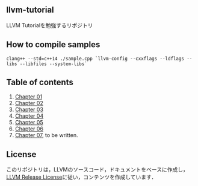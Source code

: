 ## llvm-tutorial
LLVM Tutorialを勉強するリポジトリ

## How to compile samples

```
clang++ --std=c++14 ./sample.cpp `llvm-config --cxxflags --ldflags --libs --libfiles --system-libs`
```

## Table of contents
1. [Chapter 01](https://github.com/sonsongithub/llvm-tutorial/blob/master/chap01.md)
2. [Chapter 02](https://github.com/sonsongithub/llvm-tutorial/blob/master/chap02.md)
3. [Chapter 03](https://github.com/sonsongithub/llvm-tutorial/blob/master/chap03.md)
3. [Chapter 04](https://github.com/sonsongithub/llvm-tutorial/blob/master/chap04.md)
3. [Chapter 05](https://github.com/sonsongithub/llvm-tutorial/blob/master/chap05.md)
3. [Chapter 06](https://github.com/sonsongithub/llvm-tutorial/blob/master/chap06.md)
3. [Chapter 07](https://github.com/sonsongithub/llvm-tutorial/blob/master/chap07.md), to be written.

## License
このリポジトリは，LLVMのソースコード，ドキュメントをベースに作成し，[LLVM Release License](http://releases.llvm.org/7.0.0/LICENSE.TXT)に従い，コンテンツを作成しています．
